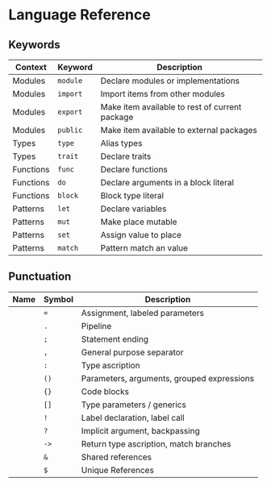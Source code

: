 # Language Reference

## Keywords

| Context   | Keyword  | Description                                    |
| --------- | -------- | ---------------------------------------------- |
| Modules   | `module` | Declare modules or implementations             |
| Modules   | `import` | Import items from other modules                |
| Modules   | `export` | Make item available to rest of current package |
| Modules   | `public` | Make item available to external packages       |
| Types     | `type`   | Alias types                                    |
| Types     | `trait`  | Declare traits                                 |
| Functions | `func`   | Declare functions                              |
| Functions | `do`     | Declare arguments in a block literal           |
| Functions | `block`  | Block type literal                             |
| Patterns  | `let`    | Declare variables                              |
| Patterns  | `mut`    | Make place mutable                             |
| Patterns  | `set`    | Assign value to place                          |
| Patterns  | `match`  | Pattern match an value                         |

## Punctuation

| Name | Symbol | Description                                |
| ---- | ------ | ------------------------------------------ |
|      | `=`    | Assignment, labeled parameters             |
|      | `.`    | Pipeline                                   |
|      | `;`    | Statement ending                           |
|      | `,`    | General purpose separator                  |
|      | `:`    | Type ascription                            |
|      | `()`   | Parameters, arguments, grouped expressions |
|      | `{}`   | Code blocks                                |
|      | `[]`   | Type parameters / generics                 |
|      | `!`    | Label declaration, label call              |
|      | `?`    | Implicit argument, backpassing             |
|      | `->`   | Return type ascription, match branches     |
|      | `&`    | Shared references                          |
|      | `$`    | Unique References                          |
